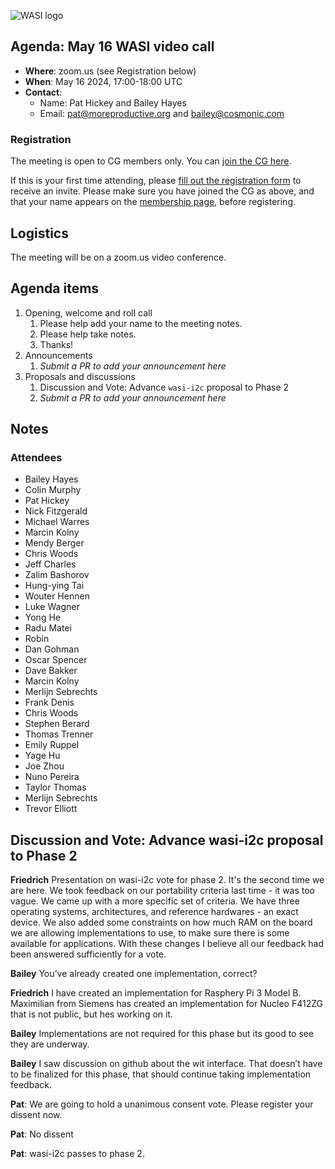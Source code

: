 ![WASI logo](https://raw.githubusercontent.com/WebAssembly/WASI/main/WASI.png)

## Agenda: May 16 WASI video call

- **Where**: zoom.us (see Registration below)
- **When**: May 16 2024, 17:00-18:00 UTC
- **Contact**:
  - Name: Pat Hickey and Bailey Hayes
  - Email: pat@moreproductive.org and bailey@cosmonic.com

### Registration

The meeting is open to CG members only. You can [join the CG here](https://www.w3.org/community/webassembly/).

If this is your first time attending, please [fill out the registration form](https://docs.google.com/forms/d/e/1FAIpQLSdpO6Lp2L_dZ2_oiDgzjKx7pb7s2YYHjeSIyfHWZZGSKoZKWQ/viewform?usp=sf_link) to receive an invite. Please make sure you have joined the CG as above, and that your name appears on the [membership page](https://www.w3.org/community/webassembly/participants), before registering.


## Logistics

The meeting will be on a zoom.us video conference.

## Agenda items

1. Opening, welcome and roll call
    1. Please help add your name to the meeting notes.
    1. Please help take notes.
    1. Thanks!
1. Announcements
    1. _Submit a PR to add your announcement here_
1. Proposals and discussions
    1. Discussion and Vote: Advance `wasi-i2c` proposal to Phase 2
    1. _Submit a PR to add your announcement here_
## Notes
### Attendees

- Bailey Hayes
- Colin Murphy
- Pat Hickey
- Nick Fitzgerald
- Michael Warres
- Marcin Kolny
- Mendy Berger
- Chris Woods
- Jeff Charles
- Zalim Bashorov
- Hung-ying Tai
- Wouter Hennen
- Luke Wagner
- Yong He
- Radu Matei
- Robin
- Dan Gohman
- Oscar Spencer
- Dave Bakker
- Marcin Kolny
- Merlijn Sebrechts
- Frank Denis
- Chris Woods
- Stephen Berard
- Thomas Trenner
- Emily Ruppel
- Yage Hu
- Joe Zhou
- Nuno Pereira
- Taylor Thomas
- Merlijn Sebrechts
- Trevor Elliott

## Discussion and Vote: Advance wasi-i2c proposal to Phase 2

**Friedrich** Presentation on wasi-i2c vote for phase 2. It's the second time we are here. We took feedback on our portability criteria last time - it was too vague. We came up with a more specific set of criteria. We have three operating systems, architectures, and reference hardwares - an exact device. We also added some constraints on how much RAM on the board we are allowing implementations to use, to make sure there is some available for applications. With these changes I believe all our feedback had been answered sufficiently for a vote.

**Bailey** You’ve already created one implementation, correct?

**Friedrich** I have created an implementation for Rasphery Pi 3 Model B. Maximilian from Siemens has created an implementation for Nucleo F412ZG that is not public, but hes working on it.

**Bailey** Implementations are not required for this phase but its good to see they are underway.

**Bailey** I saw discussion on github about the wit interface. That doesn’t have to be finalized for this phase, that should continue taking implementation feedback.

**Pat**: We are going to hold a unanimous consent vote. Please register your dissent now.

**Pat**: No dissent

**Pat**: wasi-i2c passes to phase 2. 
